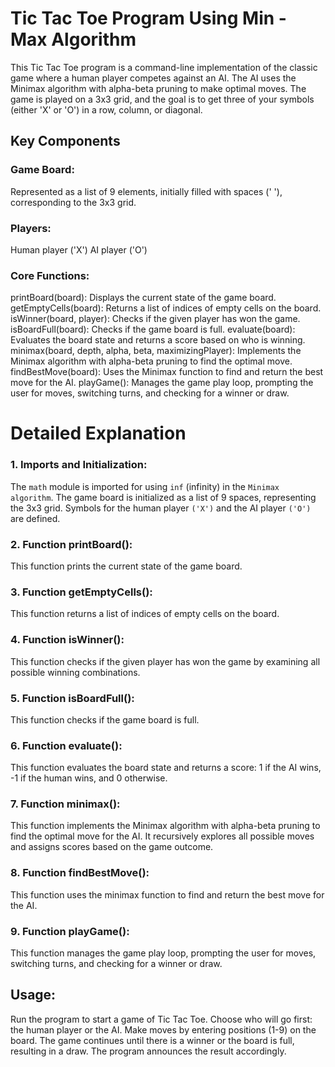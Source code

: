 # Tic Tac Toe Program Using Min - Max Algorithm
This Tic Tac Toe program is a command-line implementation of the classic game where a human player competes against an AI. The AI uses the Minimax algorithm with alpha-beta pruning to make optimal moves. The game is played on a 3x3 grid, and the goal is to get three of your symbols (either 'X' or 'O') in a row, column, or diagonal.

## Key Components
### Game Board:
Represented as a list of 9 elements, initially filled with spaces (' '), corresponding to the 3x3 grid.

### Players:
Human player ('X')
AI player ('O')

### Core Functions:
printBoard(board): Displays the current state of the game board.
getEmptyCells(board): Returns a list of indices of empty cells on the board.
isWinner(board, player): Checks if the given player has won the game.
isBoardFull(board): Checks if the game board is full.
evaluate(board): Evaluates the board state and returns a score based on who is winning.
minimax(board, depth, alpha, beta, maximizingPlayer): Implements the Minimax algorithm with alpha-beta pruning to find the optimal move.
findBestMove(board): Uses the Minimax function to find and return the best move for the AI.
playGame(): Manages the game play loop, prompting the user for moves, switching turns, and checking for a winner or draw.

# Detailed Explanation

### 1. Imports and Initialization:
The `math` module is imported for using `inf` (infinity) in the `Minimax algorithm`.
The game board is initialized as a list of 9 spaces, representing the 3x3 grid.
Symbols for the human player `('X')` and the AI player `('O')` are defined.

### 2. Function printBoard():
This function prints the current state of the game board.

### 3. Function getEmptyCells():
This function returns a list of indices of empty cells on the board.

### 4. Function isWinner():
This function checks if the given player has won the game by examining all possible winning combinations.

### 5. Function isBoardFull():
This function checks if the game board is full.

### 6. Function evaluate():
This function evaluates the board state and returns a score: 1 if the AI wins, -1 if the human wins, and 0 otherwise.

### 7. Function minimax():
This function implements the Minimax algorithm with alpha-beta pruning to find the optimal move for the AI. It recursively explores all possible moves and assigns scores based on the game outcome.

### 8. Function findBestMove():
This function uses the minimax function to find and return the best move for the AI.

### 9. Function playGame():
This function manages the game play loop, prompting the user for moves, switching turns, and checking for a winner or draw.

## Usage:
Run the program to start a game of Tic Tac Toe.
Choose who will go first: the human player or the AI.
Make moves by entering positions (1-9) on the board.
The game continues until there is a winner or the board is full, resulting in a draw. The program announces the result accordingly.
